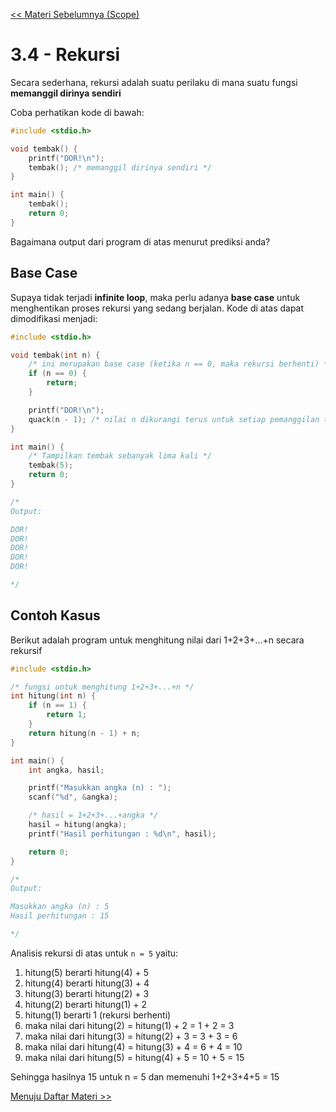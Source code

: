 [<< Materi Sebelumnya (Scope)](3-Scope.md)

# 3.4 - Rekursi

Secara sederhana, rekursi adalah suatu perilaku di mana suatu fungsi **memanggil dirinya sendiri**

Coba perhatikan kode di bawah:

```c
#include <stdio.h>

void tembak() {
    printf("DOR!\n");
    tembak(); /* memanggil dirinya sendiri */
}

int main() {
    tembak();
    return 0;
}
```

Bagaimana output dari program di atas menurut prediksi anda?

## Base Case

Supaya tidak terjadi **infinite loop**, maka perlu adanya **base case** untuk menghentikan proses rekursi yang sedang berjalan. Kode di atas dapat dimodifikasi menjadi:

```c
#include <stdio.h>

void tembak(int n) {
    /* ini merupakan base case (ketika n == 0, maka rekursi berhenti) */
    if (n == 0) {
        return;
    }

    printf("DOR!\n");
    quack(n - 1); /* nilai n dikurangi terus untuk setiap pemanggilan terhadap dirinya */
}

int main() {
    /* Tampilkan tembak sebanyak lima kali */
    tembak(5);
    return 0;
}

/*
Output:

DOR!
DOR!
DOR!
DOR!
DOR!

*/
```

## Contoh Kasus

Berikut adalah program untuk menghitung nilai dari 1+2+3+...+n secara rekursif

```c
#include <stdio.h>

/* fungsi untuk menghitung 1+2+3+...+n */
int hitung(int n) {
    if (n == 1) {
        return 1;
    }
    return hitung(n - 1) + n;
}

int main() {
    int angka, hasil;

    printf("Masukkan angka (n) : ");
    scanf("%d", &angka);

    /* hasil = 1+2+3+...+angka */
    hasil = hitung(angka);
    printf("Hasil perhitungan : %d\n", hasil);

    return 0;
}

/*
Output:

Masukkan angka (n) : 5
Hasil perhitungan : 15

*/
```

Analisis rekursi di atas untuk `n = 5` yaitu:

1. hitung(5) berarti hitung(4) + 5
2. hitung(4) berarti hitung(3) + 4
3. hitung(3) berarti hitung(2) + 3
4. hitung(2) berarti hitung(1) + 2
5. hitung(1) berarti 1 (rekursi berhenti)
6. maka nilai dari hitung(2) = hitung(1) + 2 = 1 + 2 = 3
7. maka nilai dari hitung(3) = hitung(2) + 3 = 3 + 3 = 6
8. maka nilai dari hitung(4) = hitung(3) + 4 = 6 + 4 = 10
9. maka nilai dari hitung(5) = hitung(4) + 5 = 10 + 5 = 15

Sehingga hasilnya 15 untuk n = 5 dan memenuhi 1+2+3+4+5 = 15

[Menuju Daftar Materi >>](../README.md)

